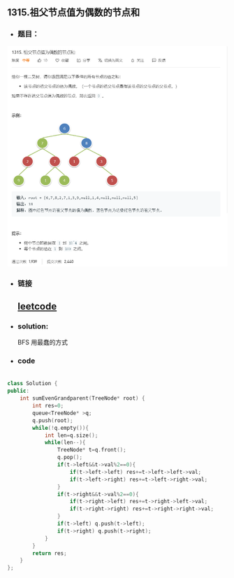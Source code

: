 ##   1315.祖父节点值为偶数的节点和

- ### 题目：
![add image](https://github.com/hexing2333/Leetcode-cpp/raw/master/img/1315.祖父节点值为偶数的节点和.png)
- ### 链接

  ## [leetcode](https://leetcode-cn.com/problems/sum-of-nodes-with-even-valued-grandparent/)

- ###  solution:

  BFS 用最蠢的方式

- ### code

```c++

class Solution {
public:
    int sumEvenGrandparent(TreeNode* root) {
        int res=0;
        queue<TreeNode* >q;
        q.push(root);
        while(!q.empty()){
            int len=q.size();
            while(len--){
                TreeNode* t=q.front();
                q.pop();
                if(t->left&&t->val%2==0){
                    if(t->left->left) res+=t->left->left->val;
                    if(t->left->right) res+=t->left->right->val;
                }
                if(t->right&&t->val%2==0){
                    if(t->right->left) res+=t->right->left->val;
                    if(t->right->right) res+=t->right->right->val;
                }
                if(t->left) q.push(t->left);
                if(t->right) q.push(t->right);
            }
        }
        return res;
    }
};
```
